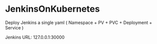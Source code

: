 # JenkinsOnKubernetes
Deploy Jenkins a single yaml ( Namespace + PV + PVC + Deployment + Service )

Jenkins URL: 127.0.0.1:30000
